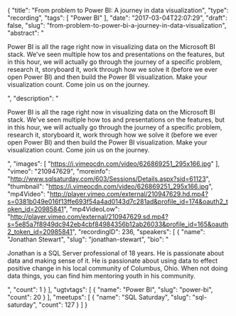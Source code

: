 {
  "title": "From problem to Power BI: A journey in data visualization",
  "type": "recording",
  "tags": [
    "Power BI"
  ],
  "date": "2017-03-04T22:07:29",
  "draft": false,
  "slug": "from-problem-to-power-bi-a-journey-in-data-visualization",
  "abstract": "<p>Power BI is all the rage right now in visualizing data on the Microsoft BI stack.  We've seen multiple how tos and presentations on the features, but in this hour, we will actually go through the journey of a specific problem, research it, storyboard it, work through how we solve it (before we ever open Power BI) and then build the Power BI visualization.   Make your visualization count.  Come join us on the journey.</p>",
  "description": "<p>Power BI is all the rage right now in visualizing data on the Microsoft BI stack.  We've seen multiple how tos and presentations on the features, but in this hour, we will actually go through the journey of a specific problem, research it, storyboard it, work through how we solve it (before we ever open Power BI) and then build the Power BI visualization.   Make your visualization count.  Come join us on the journey.</p>",
  "images": [
    "https://i.vimeocdn.com/video/626869251_295x166.jpg"
  ],
  "vimeo": "210947629",
  "moreinfo": "http://www.sqlsaturday.com/603/Sessions/Details.aspx?sid=61123",
  "thumbnail": "https://i.vimeocdn.com/video/626869251_295x166.jpg",
  "mp4Video": "http://player.vimeo.com/external/210947629.hd.mp4?s=0381b049e016f13ffe693f54a4ad0143d7c281ad&profile_id=174&oauth2_token_id=20985841",
  "mp4VideoLow": "http://player.vimeo.com/external/210947629.sd.mp4?s=5e85a7f8949dc942eb4cbf84984356b12ab26033&profile_id=165&oauth2_token_id=20985841",
  "recordingID": 236,
  "speakers": [
    {
      "name": "Jonathan Stewart",
      "slug": "jonathan-stewart",
      "bio": "<p>Jonathan is a SQL Server professional of 18 years.  He is passionate about data and making sense of it.  He is passionate about using data to effect positive change in his local community of Columbus, Ohio.  When not doing data things, you can find him mentoring youth in his community.</p>",
      "count": 1
    }
  ],
  "ugtvtags": [
    {
      "name": "Power BI",
      "slug": "power-bi",
      "count": 20
    }
  ],
  "meetups": [
    {
      "name": "SQL Saturday",
      "slug": "sql-saturday",
      "count": 127
    }
  ]
}